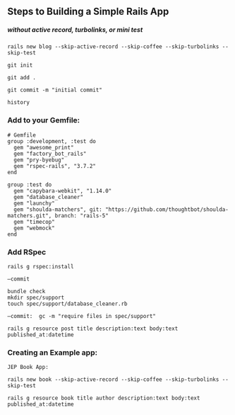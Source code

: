 ## Steps to Building a Simple Rails App
##### without active record, turbolinks, or mini test

```
rails new blog --skip-active-record --skip-coffee --skip-turbolinks --skip-test

git init

git add .

git commit -m "initial commit"

history
```

### Add to your Gemfile:

```
# Gemfile
group :development, :test do
  gem "awesome_print"
  gem "factory_bot_rails"
  gem "pry-byebug"
  gem "rspec-rails", "3.7.2"
end

group :test do
  gem "capybara-webkit", "1.14.0"
  gem "database_cleaner"
  gem "launchy"
  gem "shoulda-matchers", git: "https://github.com/thoughtbot/shoulda-matchers.git", branch: "rails-5"
  gem "timecop"
  gem "webmock"
end
```

### Add RSpec

```
rails g rspec:install

—commit

bundle check
mkdir spec/support
touch spec/support/database_cleaner.rb

—commit:  gc -m "require files in spec/support"

rails g resource post title description:text body:text published_at:datetime
```


### Creating an Example app:

```
JEP Book App:

rails new book --skip-active-record --skip-coffee --skip-turbolinks --skip-test

rails g resource book title author description:text body:text published_at:datetime
```


